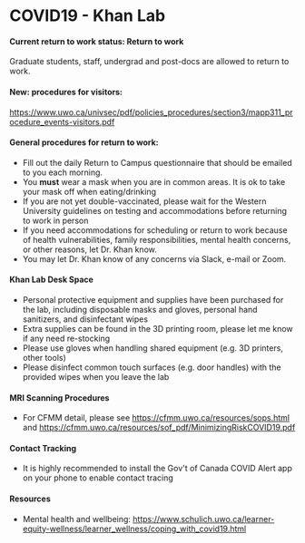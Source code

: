 # COVID19 - Khan Lab

#### Current return to work status: Return to work
Graduate students, staff, undergrad and post-docs are allowed to return to work. 

#### **New:** procedures for visitors:
https://www.uwo.ca/univsec/pdf/policies_procedures/section3/mapp311_procedure_events-visitors.pdf

#### General procedures for return to work:
 - Fill out the daily Return to Campus questionnaire that should be emailed to you each morning. 
 - You **must** wear a mask when you are in common areas. It is ok to take your mask off when eating/drinking 
 - If you are not yet double-vaccinated, please wait for the Western University guidelines on testing and accommodations before returning to work in person
 - If you need accommodations for scheduling or return to work because of health vulnerabilities, family responsibilities, mental health concerns, or other reasons, let Dr. Khan know.
 - You may let Dr. Khan know of any concerns via Slack, e-mail or Zoom.

#### Khan Lab Desk Space
 - Personal protective equipment and supplies have been purchased for the lab, including disposable masks and gloves, personal hand sanitizers, and disinfectant wipes
 - Extra supplies can be found in the 3D printing room, please let me know if any need re-stocking
 - Please use gloves when handling shared equipment (e.g. 3D printers, other tools)
 - Please disinfect common touch surfaces  (e.g. door handles) with the provided wipes when you leave the lab


#### MRI Scanning Procedures
 - For CFMM detail, please see https://cfmm.uwo.ca/resources/sops.html and https://cfmm.uwo.ca/resources/sof_pdf/MinimizingRiskCOVID19.pdf

#### Contact Tracking
 - It is highly recommended to install the Gov't of Canada COVID Alert app on your phone to enable contact tracing

#### Resources
 - Mental health and wellbeing: https://www.schulich.uwo.ca/learner-equity-wellness/learner_wellness/coping_with_covid19.html


  [1]: https://vod.schulich.uwo.ca/
  [2]: https://myhr.uwo.ca/psc/hrprdweb/EMPLOYEE/HRMS/c/WHR_SELFSERVICE.WHR_RTW_FL.GBL
